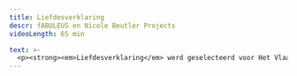 ```yaml
---
title: Liefdesverklaring
descr: fABULEUS en Nicole Beutler Projects
videoLength: 65 min

text: >-
  <p><strong><em>Liefdesverklaring</em> werd geselecteerd voor Het Vlaamse Theaterfestival 2015. Bovendien wordt de voorstelling ook getoond op het Nederlandse Theaterfestival.</strong></p><p>Uit het juryrapport van <a href="http://www.theaterfestival.be/2015/jury">Het Theaterfestival</a>:</p><p><em>"Deze jongerenvoorstelling doet een krachtig voorstel voor alle theater, te beginnen met haar opgeslagen wimpers en haar welgemeende glimlach naar de zaal. Een zeldzaam mooie ode aan de magie tussen scène en publiek. Een visitekaartje voor het theater."</em></p><p>Met <em>Liefdesverklaring</em> maken choreografe Nicole Beutler en toneelschrijfster Magne van den Berg een schaduwversie van het ophefmakende <em>Publikumsbeschimpfung</em> van Peter Handke uit 1966, dat de toenmalige theaterwetten van tafel veegde. <em>Liefdesverklaring</em> keert de tekst om tot een verleidelijke en verwarrende lofzang aan het theater en het publiek; uitgesproken, gedanst en gebeatboxt door zes jonge spelers en voortgestuwd door de onweerstaanbare elektronische beats van DJ/componist Gary Shepherd.</p><p>Nicole Beutler en Magne van den Berg werken sinds 2009 regelmatig samen, o.a. voor <em>1: SONGS</em> (2009) en de jongerenvoorstelling <em>PIECE </em>(2011). Hun werk valt niet in een vakje te stoppen. Is het dans? Is het theater? Een uit de hand gelopen popconcert? Vast staat dat het telkens zinderende belevenissen zijn.</p><p><strong>Voorstelling gekeken? Gebruik de </strong><a href="https://www.fabuleus.be/assets/originals/1Vn0THKZ5gJzhp51W1Dh9q_LQYLfoi8qB.pdf" target="_blank"><strong>lesmap </strong></a><strong>voor nog meer plezier.</strong></p><p>‍</p><h5>Credits</h5><p><strong>Concept en regie</strong> Nicole Beutler en Magne van den Berg <strong>Tekst </strong>Magne van den Berg, naar <em>Publikumsbeschimpfung </em>van Peter Handke <strong>Performers</strong> Allen Assi, Bastien Bodarwé, Siska Bouwen, Laetitia Janssens, Stephanie Peeters en Jonas Vermeulen <strong>Dramaturgie</strong> Peter Anthonissen <strong>Muziek</strong> Gary Shepherd <strong>Gebaren</strong> Justa ter Haar <strong>Toneelbeeld </strong>Timme Afschrift <strong>Kostuums </strong>Dorine Van Autreve <strong>Repetitor</strong> Katja Pire <strong>Productie </strong><em>f</em>ABULEUS en NBprojects <strong>Coproductie</strong> TAKT Dommelhof en KU[N]ST Leuven vzw in het kader van het stadsproject “Vesalius kruipt onder je huid”</p><p>‍</p><p>Opname video door Clara &amp; Hugo Hermans</p><p>‍</p><p>‍</p>
---
```

